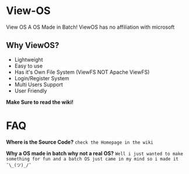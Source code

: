 # View-OS
View OS A OS Made in Batch! ViewOS has no affiliation with microsoft

## Why ViewOS?
- Lightweight
- Easy to use
- Has it's Own File System (ViewFS NOT Apache ViewFS)
- Login/Register System
- Multi Users Support
- User Friendly

**Make Sure to read the wiki!**

# FAQ
**Where is the Source Code?**
`check the Homepage in the wiki`

**Why a OS made in batch why not a real OS?**
`Well i just wanted to make something for fun and a batch OS just came in my mind so i made it ¯\_(ツ)_/¯`
